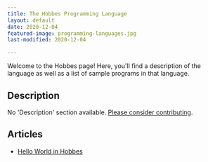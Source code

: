 ```yaml
---
title: The Hobbes Programming Language
layout: default
date: 2020-12-04
featured-image: programming-languages.jpg
last-modified: 2020-12-04

---
```


Welcome to the Hobbes page! Here, you'll find a description of the language as well as a list of sample programs in that language.

## Description

No 'Description' section available. [Please consider contributing](https://github.com/TheRenegadeCoder/sample-programs-website).

## Articles

- [Hello World in Hobbes](https://sampleprograms.io/projects/hello-world/hobbes)